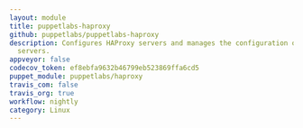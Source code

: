 ```yaml
---
layout: module
title: puppetlabs-haproxy
github: puppetlabs/puppetlabs-haproxy
description: Configures HAProxy servers and manages the configuration of backend member
  servers.
appveyor: false
codecov_token: ef8ebfa9632b46799eb523869ffa6cd5
puppet_module: puppetlabs/haproxy
travis_com: false
travis_org: true
workflow: nightly
category: Linux
---
```

